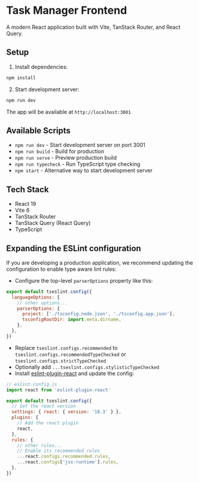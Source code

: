 # Task Manager Frontend

A modern React application built with Vite, TanStack Router, and React Query.

## Setup

1. Install dependencies:
```bash
npm install
```

2. Start development server:
```bash
npm run dev
```

The app will be available at `http://localhost:3001`

## Available Scripts

- `npm run dev` - Start development server on port 3001
- `npm run build` - Build for production
- `npm run serve` - Preview production build
- `npm run typecheck` - Run TypeScript type checking
- `npm start` - Alternative way to start development server

## Tech Stack

- React 19
- Vite 6
- TanStack Router
- TanStack Query (React Query)
- TypeScript

## Expanding the ESLint configuration

If you are developing a production application, we recommend updating the configuration to enable type aware lint rules:

- Configure the top-level `parserOptions` property like this:

```js
export default tseslint.config({
  languageOptions: {
    // other options...
    parserOptions: {
      project: ['./tsconfig.node.json', './tsconfig.app.json'],
      tsconfigRootDir: import.meta.dirname,
    },
  },
})
```

- Replace `tseslint.configs.recommended` to `tseslint.configs.recommendedTypeChecked` or `tseslint.configs.strictTypeChecked`
- Optionally add `...tseslint.configs.stylisticTypeChecked`
- Install [eslint-plugin-react](https://github.com/jsx-eslint/eslint-plugin-react) and update the config:

```js
// eslint.config.js
import react from 'eslint-plugin-react'

export default tseslint.config({
  // Set the react version
  settings: { react: { version: '18.3' } },
  plugins: {
    // Add the react plugin
    react,
  },
  rules: {
    // other rules...
    // Enable its recommended rules
    ...react.configs.recommended.rules,
    ...react.configs['jsx-runtime'].rules,
  },
})
```
````
